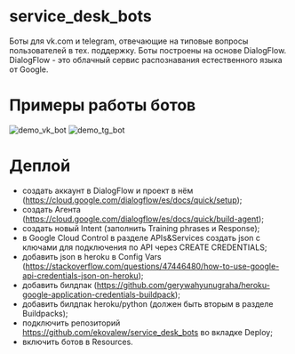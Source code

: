 # service_desk_bots
Боты для vk.com и telegram, отвечающие на типовые вопросы пользователей в тех. поддержку. Боты построены на основе DialogFlow. 
DialogFlow - это облачный сервис распознавания естественного языка от Google.
# Примеры работы ботов
![demo_vk_bot](https://user-images.githubusercontent.com/49534555/111034741-1c1aaa80-8428-11eb-8913-fb707ff5a0b6.gif)
![demo_tg_bot](https://user-images.githubusercontent.com/49534555/111034745-1d4bd780-8428-11eb-8103-1ec76aa904c5.gif)

# Деплой
- создать аккаунт в DialogFlow и проект в нём (https://cloud.google.com/dialogflow/es/docs/quick/setup);
- создать Агента (https://cloud.google.com/dialogflow/es/docs/quick/build-agent);
- создать новый Intent (заполнить Training phrases и Response);
- в Google Cloud Control в разделе APIs&Services создать json с ключами для подключения по API через CREATE CREDENTIALS;
- добавить json в heroku в Config Vars (https://stackoverflow.com/questions/47446480/how-to-use-google-api-credentials-json-on-heroku);
- добавить билдпак (https://github.com/gerywahyunugraha/heroku-google-application-credentials-buildpack);
- добавить билдпак heroku/python (должен быть вторым в разделе Buildpacks);
- подключить репозиторий https://github.com/ekovalew/service_desk_bots во вкладке Deploy;
- включить ботов в Resources.
